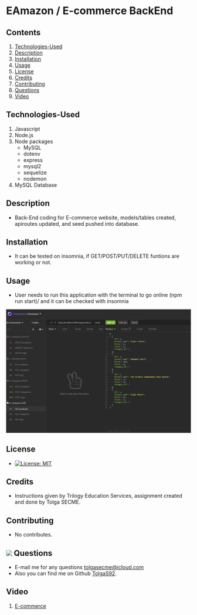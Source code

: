 # EAmazon / E-commerce BackEnd

## Contents

1. [Technologies-Used](#Technologies-Used)
2. [Description](#Description)
3. [Installation](#Installation)
4. [Usage](#Usage)
5. [License](#License)
6. [Credits](#Credits)
7. [Contributing](#Contributing)
8. [Questions](#Questions)
9. [Video](#Video)

## Technologies-Used

1. Javascript
2. Node.js
3. Node packages
   - MySQL
   - dotenv
   - express
   - mysql2
   - sequelize
   - nodemon
4. MySQL Database

## Description

- Back-End coding for E-commerce website, models/tables created, apiroutes updated, and seed pushed into database.

## Installation

- It can be tested on insomnia, if GET/POST/PUT/DELETE funtions are working or not.

## Usage

- User needs to run this application with the terminal to go online (npm run start)/ and it can be checked with insomnia

![Insomnia](./Assets/images/insomnia.jpg)

## License

- [![License: MIT](https://img.shields.io/badge/License-MIT-yellow.svg)](https://opensource.org/licenses/MIT)

## Credits

- Instructions given by Trilogy Education Services, assignment created and done by Tolga SECME.

## Contributing

- No contributes.

## <img src="https://icons.iconarchive.com/icons/social-media-icons/social-buntings/48/Aim-icon.png"> Questions

- E-mail me for any questions [tolgasecme@icloud.com](mailto:tolgasecme@icloud.com)
- Also you can find me on Github [TolgaS92](https://github.com/TolgaS92).

## Video

1. [E-commerce](https://www.google.com)
